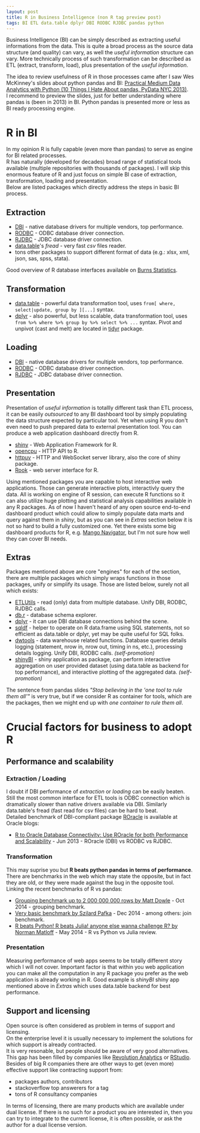 ```yaml
---
layout: post
title: R in Business Intelligence (non R tag preview post)
tags: BI ETL data.table dplyr DBI RODBC RJDBC pandas python
---
```


Business Intelligence (BI) can be simply described as extracting useful informations from the data. This is quite a broad process as the source data structure (and quality) can vary, as well the *useful information* structure can vary. More technically process of such transformation can be described as ETL (extract, transform, load), plus presentation of the *useful information*.  

The idea to review usefulness of R in those processes came after I saw Wes McKinney's slides about python pandas and BI: [Practical Medium Data Analytics with Python (10 Things I Hate About pandas, PyData NYC 2013)](http://www.slideshare.net/wesm/practical-medium-data-analytics-with-python).  
I recommend to preview the slides, just for better understanding where pandas is (been in 2013) in BI. Python pandas is presented more or less as BI ready processing engine.

# R in BI

In my opinion R is fully capable (even more than pandas) to serve as engine for BI related processes.  
R has naturally (developed for decades) broad range of statistical tools available (multiple repositories with thousands of packages). I will skip this enormous feature of R and just focus on simple BI case of extraction, transformation, loading and presentation.  
Below are listed packages which directly address the steps in basic BI process.

## Extraction

- [DBI](http://cran.r-project.org/web/packages/DBI/index.html) - native database drivers for multiple vendors, top performance.
- [RODBC](http://cran.r-project.org/web/packages/RODBC/index.html) - ODBC database driver connection.
- [RJDBC](http://cran.r-project.org/web/packages/RJDBC/index.html) - JDBC database driver connection.
- [data.table](http://cran.r-project.org/web/packages/data.table/index.html)'s *fread* - very fast *csv* files reader.
- tons other packages to support different format of data (e.g.: xlsx, xml, json, sas, spss, stata).

Good overview of R database interfaces available on [Burns Statistics](http://www.burns-stat.com/r-database-interfaces/).

## Transformation

- [data.table](http://cran.r-project.org/web/packages/data.table/index.html) - powerful data transformation tool, uses `from[ where, select|update, group by ][...]` syntax.
- [dplyr](http://cran.r-project.org/web/packages/dplyr/index.html) - also powerful, but less scalable, data transformation tool, uses `from %>% where %>% group by %>% select %>% ...` syntax. Pivot and unpivot (cast and melt) are located in [tidyr](http://cran.r-project.org/web/packages/tidyr/index.html) package.

## Loading

- [DBI](http://cran.r-project.org/web/packages/DBI/index.html) - native database drivers for multiple vendors, top performance.
- [RODBC](http://cran.r-project.org/web/packages/RODBC/index.html) - ODBC database driver connection.
- [RJDBC](http://cran.r-project.org/web/packages/RJDBC/index.html) - JDBC database driver connection.

## Presentation

Presentation of *useful information* is totallly different task than ETL process, it can be easily *outsourced* to any BI dashboard tool by simply populating the data structure expected by particular tool. Yet when using R you don't even need to push prepared data to external presentation tool. You can produce a web application dashboard directly from R. 

- [shiny](http://cran.r-project.org/web/packages/shiny/index.html) - Web Application Framework for R.
- [opencpu](http://cran.r-project.org/web/packages/opencpu/index.html) - HTTP API to R.
- [httpuv](http://cran.r-project.org/web/packages/httpuv/index.html) - HTTP and WebSocket server library, also the core of shiny package.
- [Rook](http://cran.r-project.org/web/packages/Rook/index.html) - web server interface for R.

Using mentioned packages you are capable to host interactive web applications. Those can generate interactive plots, interactivly query the data. All is working on engine of R session, can execute R functions so it can also utilize huge plotting and statistical analysis capabilities available in any R packages. As of now I haven't heard of any open source end-to-end dashboard product which could allow to simply populate data marts and query against them in *shiny*, but as you can see in *Extras* section below it is not so hard to build a fully customized one. Yet there exists some big dashboard products for R, e.g. [Mango Navigator](http://www.mango-solutions.com/wp/products-services/products/navigator/), but I'm not sure how well they can cover BI needs.

## Extras

Packages mentioned above are core "engines" for each of the section, there are multiple packages which simply wraps functions in those packages, unify or simplify its usage. Those are listed below, surely not all which exists:

- [ETLUtils](http://cran.r-project.org/web/packages/ETLUtils/index.html) - read (only) data from multiple database. Unify DBI, RODBC, RJDBC calls.
- [db.r](http://cran.r-project.org/web/packages/db.r/index.html) - database schema explorer.
- [dplyr](http://cran.r-project.org/web/packages/dplyr/index.html) - it can use DBI database connections behind the scene.
- [sqldf](http://cran.r-project.org/web/packages/sqldf/index.html) - helper to operate on R data.frame using SQL statements, not so efficient as data.table or dplyr, yet may be quite useful for SQL folks.
- [dwtools](https://github.com/jangorecki/dwtools) - data warehouse related functions. Database queries details logging (statement, nrow in, nrow out, timing in ns, etc.), processing details logging. Unify DBI, RODBC calls. *(self-promotion)*
- [shinyBI](https://github.com/jangorecki/shinyBI) - shiny application as package, can perform interactive aggregation on user provided dataset (using data.table as backend for top performance), and interactive plotting of the aggregated data. *(self-promotion)*

The sentence from pandas slides *"Stop believing in the 'one tool to rule them all'"* is very true, but if we consider R as container for tools, which are the packages, then we might end up with *one container to rule them all*. 

# Crucial factors for business to adopt R

## Performance and scalability

### Extraction / Loading

I doubt if DBI performance of *extraction* or *loading* can be easily beaten. Still the most common interface for ETL tools is ODBC connection which is dramatically slower than native drivers available via DBI. Similarly data.table's fread (fast read for csv files) can be hard to beat.  
Detailed benchmark of DBI-compliant package [ROracle](http://cran.r-project.org/web/packages/ROracle/index.html) is available at Oracle blogs:

- [R to Oracle Database Connectivity: Use ROracle for both Performance and Scalability](https://blogs.oracle.com/R/entry/r_to_oracle_database_connectivity) - Jun 2013 - ROracle (DBI) vs RODBC vs RJDBC.

### Transformation

This may suprise you but **R beats python pandas in terms of performance**. There are benchmarks in the web which may state the opposite, but in fact they are old, or they were made against the bug in the opposite tool.  
Linking the recent benchmarks of R vs pandas:

- [Grouping benchmark up to 2 000 000 000 rows by Matt Dowle](https://github.com/Rdatatable/data.table/wiki/Benchmarks-:-Grouping) - Oct 2014 - grouping benchmark.
- [Very basic benchmark by Szilard Pafka](http://datascience.la/dplyr-and-a-very-basic-benchmark/) - Dec 2014 - among others: join benchmark.
- [R beats Python! R beats Julia! anyone else wanna challenge R? by Norman Matloff](https://matloff.wordpress.com/2014/05/21/r-beats-python-r-beats-julia-anyone-else-wanna-challenge-r/) - May 2014 - R vs Python vs Julia review.

### Presentation

Measuring performance of web apps seems to be totally different story which I will not cover. Important factor is that within you web application you can make all the computation in any R package you prefer as the web application is already working in R. Good example is *shinyBI* shiny app mentioned above in *Extras* which uses data.table backend for best performance.

## Support and licensing

Open source is often considered as problem in terms of support and licensing.  
On the enterprise level it is usually necessary to implement the solutions for which support is already contracted.  
It is very resonable, but people should be aware of very good alternatives.  
This gap has been filled by companies like [Revolution Analytics](http://www.revolutionanalytics.com/) or [RStudio](http://www.rstudio.com/).  
Besides of big R companies there are other ways to get (even more) effective support like contracting support from:

- packages authors, contributors
- stackoverflow top answerers for a tag
- tons of R consultancy companies

In terms of licensing, there are many products which are available under dual license. If there is no such for a product you are interested in, then you can try to integrate to the current license, it is often possible, or ask the author for a dual license version.
